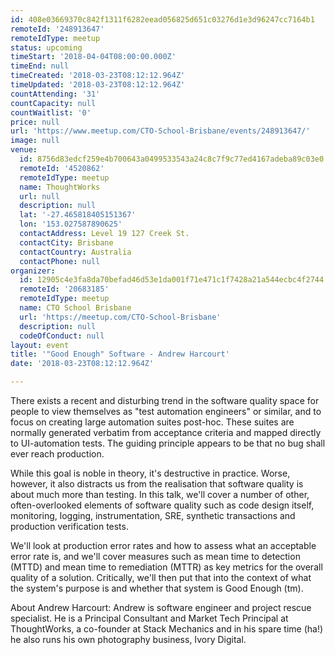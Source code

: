 ```yaml
---
id: 408e03669370c842f1311f6282eead056825d651c03276d1e3d96247cc7164b1
remoteId: '248913647'
remoteIdType: meetup
status: upcoming
timeStart: '2018-04-04T08:00:00.000Z'
timeEnd: null
timeCreated: '2018-03-23T08:12:12.964Z'
timeUpdated: '2018-03-23T08:12:12.964Z'
countAttending: '31'
countCapacity: null
countWaitlist: '0'
price: null
url: 'https://www.meetup.com/CTO-School-Brisbane/events/248913647/'
image: null
venue:
  id: 8756d83edcf259e4b700643a0499533543a24c8c7f9c77ed4167adeba89c03e0
  remoteId: '4520862'
  remoteIdType: meetup
  name: ThoughtWorks
  url: null
  description: null
  lat: '-27.465818405151367'
  lon: '153.027587890625'
  contactAddress: Level 19 127 Creek St.
  contactCity: Brisbane
  contactCountry: Australia
  contactPhone: null
organizer:
  id: 12905c4e3fa8da70befad46d53e1da001f71e471c1f7428a21a544ecbc4f2744
  remoteId: '20683185'
  remoteIdType: meetup
  name: CTO School Brisbane
  url: 'https://meetup.com/CTO-School-Brisbane'
  description: null
  codeOfConduct: null
layout: event
title: '"Good Enough" Software - Andrew Harcourt'
date: '2018-03-23T08:12:12.964Z'

---
```

<p>There exists a recent and disturbing trend in the software quality space for people to view themselves as "test automation engineers" or similar, and to focus on creating large automation suites post-hoc. These suites are normally generated verbatim from acceptance criteria and mapped directly to UI-automation tests. The guiding principle appears to be that no bug shall ever reach production.</p> <p>While this goal is noble in theory, it's destructive in practice. Worse, however, it also distracts us from the realisation that software quality is about much more than testing. In this talk, we'll cover a number of other, often-overlooked elements of software quality such as code design itself, monitoring, logging, instrumentation, SRE, synthetic transactions and production verification tests.</p> <p>We'll look at production error rates and how to assess what an acceptable error rate is, and we'll cover measures such as mean time to detection (MTTD) and mean time to remediation (MTTR) as key metrics for the overall quality of a solution. Critically, we'll then put that into the context of what the system's purpose is and whether that system is Good Enough (tm).</p> <p>About Andrew Harcourt: Andrew is software engineer and project rescue specialist. He is a Principal Consultant and Market Tech Principal at ThoughtWorks, a co-founder at Stack Mechanics and in his spare time (ha!) he also runs his own photography business, Ivory Digital.</p>
